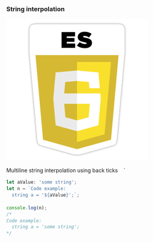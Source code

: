 ### String interpolation

![es6](img/es6.png)<!-- .element class="emblem"  -->

Multiline string interpolation using back ticks ` ` `

```typescript
let aValue: 'some string';
let n = `Code example:
  string a = '${aValue}';`;

console.log(n);
/*
Code example:
  string a = 'some string';
*/
```